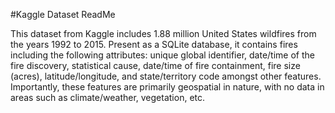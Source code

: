 #Kaggle Dataset ReadMe

This dataset from Kaggle includes 1.88 million United States wildfires from the years 1992 to 2015. Present as a SQLite database, it contains fires including the following
attributes: unique global identifier, date/time of the fire discovery, statistical cause, date/time of fire containment, fire size (acres), latitude/longitude, and
state/territory code amongst other features. Importantly, these features are primarily geospatial in nature, with no data in areas such as climate/weather, vegetation, etc.
